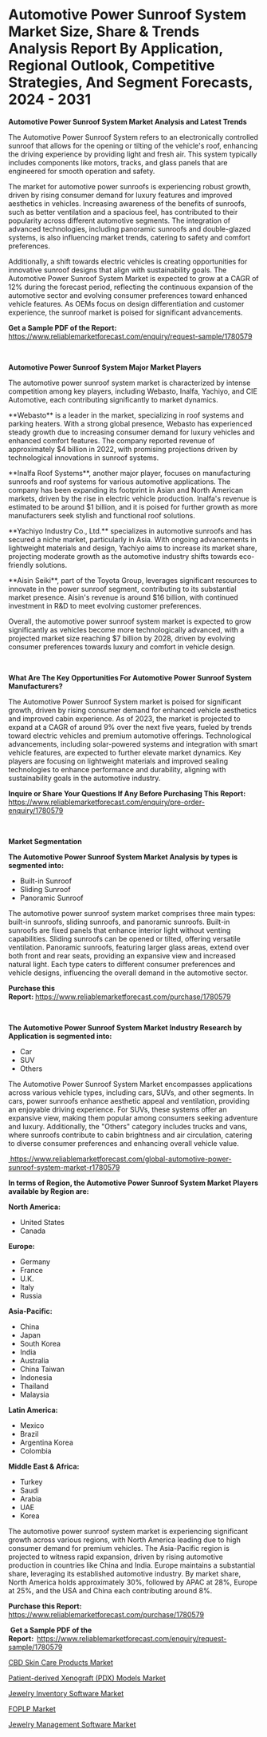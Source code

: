 <p><h1>Automotive Power Sunroof System Market Size, Share & Trends Analysis Report By Application, Regional Outlook, Competitive Strategies, And Segment Forecasts, 2024 - 2031</h1></p><p><strong>Automotive Power Sunroof System Market Analysis and Latest Trends</strong></p>
<p><p>The Automotive Power Sunroof System refers to an electronically controlled sunroof that allows for the opening or tilting of the vehicle's roof, enhancing the driving experience by providing light and fresh air. This system typically includes components like motors, tracks, and glass panels that are engineered for smooth operation and safety.</p><p>The market for automotive power sunroofs is experiencing robust growth, driven by rising consumer demand for luxury features and improved aesthetics in vehicles. Increasing awareness of the benefits of sunroofs, such as better ventilation and a spacious feel, has contributed to their popularity across different automotive segments. The integration of advanced technologies, including panoramic sunroofs and double-glazed systems, is also influencing market trends, catering to safety and comfort preferences.</p><p>Additionally, a shift towards electric vehicles is creating opportunities for innovative sunroof designs that align with sustainability goals. The Automotive Power Sunroof System Market is expected to grow at a CAGR of 12% during the forecast period, reflecting the continuous expansion of the automotive sector and evolving consumer preferences toward enhanced vehicle features. As OEMs focus on design differentiation and customer experience, the sunroof market is poised for significant advancements.</p></p>
<p><strong>Get a Sample PDF of the Report:&nbsp;</strong> <a href="https://www.reliablemarketforecast.com/enquiry/request-sample/1780579?utm_campaign=1875&utm_medium=2&utm_source=Github&utm_content=ia&utm_term=19122024&utm_id=automotive-power-sunroof-system">https://www.reliablemarketforecast.com/enquiry/request-sample/1780579</a></p>
<p>&nbsp;</p>
<p><strong>Automotive Power Sunroof System Major Market Players</strong></p>
<p><p>The automotive power sunroof system market is characterized by intense competition among key players, including Webasto, Inalfa, Yachiyo, and CIE Automotive, each contributing significantly to market dynamics. </p><p>**Webasto** is a leader in the market, specializing in roof systems and parking heaters. With a strong global presence, Webasto has experienced steady growth due to increasing consumer demand for luxury vehicles and enhanced comfort features. The company reported revenue of approximately $4 billion in 2022, with promising projections driven by technological innovations in sunroof systems.</p><p>**Inalfa Roof Systems**, another major player, focuses on manufacturing sunroofs and roof systems for various automotive applications. The company has been expanding its footprint in Asian and North American markets, driven by the rise in electric vehicle production. Inalfa's revenue is estimated to be around $1 billion, and it is poised for further growth as more manufacturers seek stylish and functional roof solutions.</p><p>**Yachiyo Industry Co., Ltd.** specializes in automotive sunroofs and has secured a niche market, particularly in Asia. With ongoing advancements in lightweight materials and design, Yachiyo aims to increase its market share, projecting moderate growth as the automotive industry shifts towards eco-friendly solutions.</p><p>**Aisin Seiki**, part of the Toyota Group, leverages significant resources to innovate in the power sunroof segment, contributing to its substantial market presence. Aisin's revenue is around $16 billion, with continued investment in R&D to meet evolving customer preferences.</p><p>Overall, the automotive power sunroof system market is expected to grow significantly as vehicles become more technologically advanced, with a projected market size reaching $7 billion by 2028, driven by evolving consumer preferences towards luxury and comfort in vehicle design.</p></p>
<p>&nbsp;</p>
<p><strong>What Are The Key Opportunities For Automotive Power Sunroof System Manufacturers?</strong></p>
<p><p>The Automotive Power Sunroof System market is poised for significant growth, driven by rising consumer demand for enhanced vehicle aesthetics and improved cabin experience. As of 2023, the market is projected to expand at a CAGR of around 9% over the next five years, fueled by trends toward electric vehicles and premium automotive offerings. Technological advancements, including solar-powered systems and integration with smart vehicle features, are expected to further elevate market dynamics. Key players are focusing on lightweight materials and improved sealing technologies to enhance performance and durability, aligning with sustainability goals in the automotive industry.</p></p>
<p><strong>Inquire or Share Your Questions If Any Before Purchasing This Report:</strong> <a href="https://www.reliablemarketforecast.com/enquiry/pre-order-enquiry/1780579?utm_campaign=1875&utm_medium=2&utm_source=Github&utm_content=ia&utm_term=19122024&utm_id=automotive-power-sunroof-system">https://www.reliablemarketforecast.com/enquiry/pre-order-enquiry/1780579</a></p>
<p>&nbsp;</p>
<p><strong>Market Segmentation</strong></p>
<p><strong>The Automotive Power Sunroof System Market Analysis by types is segmented into:</strong></p>
<p><ul><li>Built-in Sunroof</li><li>Sliding Sunroof</li><li>Panoramic Sunroof</li></ul></p>
<p><p>The automotive power sunroof system market comprises three main types: built-in sunroofs, sliding sunroofs, and panoramic sunroofs. Built-in sunroofs are fixed panels that enhance interior light without venting capabilities. Sliding sunroofs can be opened or tilted, offering versatile ventilation. Panoramic sunroofs, featuring larger glass areas, extend over both front and rear seats, providing an expansive view and increased natural light. Each type caters to different consumer preferences and vehicle designs, influencing the overall demand in the automotive sector.</p></p>
<p><strong>Purchase this Report:&nbsp;</strong><a href="https://www.reliablemarketforecast.com/purchase/1780579?utm_campaign=1875&utm_medium=2&utm_source=Github&utm_content=ia&utm_term=19122024&utm_id=automotive-power-sunroof-system">https://www.reliablemarketforecast.com/purchase/1780579</a></p>
<p>&nbsp;</p>
<p><strong>The Automotive Power Sunroof System Market Industry Research by Application is segmented into:</strong></p>
<p><ul><li>Car</li><li>SUV</li><li>Others</li></ul></p>
<p><p>The Automotive Power Sunroof System Market encompasses applications across various vehicle types, including cars, SUVs, and other segments. In cars, power sunroofs enhance aesthetic appeal and ventilation, providing an enjoyable driving experience. For SUVs, these systems offer an expansive view, making them popular among consumers seeking adventure and luxury. Additionally, the "Others" category includes trucks and vans, where sunroofs contribute to cabin brightness and air circulation, catering to diverse consumer preferences and enhancing overall vehicle value.</p></p>
<p><a href="https://www.reliablemarketforecast.com/global-automotive-power-sunroof-system-market-r1780579?utm_campaign=1875&utm_medium=2&utm_source=Github&utm_content=ia&utm_term=19122024&utm_id=automotive-power-sunroof-system">&nbsp;https://www.reliablemarketforecast.com/global-automotive-power-sunroof-system-market-r1780579</a></p>
<p><strong>In terms of Region, the Automotive Power Sunroof System Market Players available by Region are:</strong></p>
<p>
    <p> <strong> North America: </strong>
        <ul>
            <li>United States</li>
            <li>Canada</li>
        </ul>
        </p> 
    <p> <strong> Europe: </strong>
        <ul>
            <li>Germany</li>
            <li>France</li>
            <li>U.K.</li>
            <li>Italy</li>
            <li>Russia</li>
        </ul>
        </p> 
    <p> <strong> Asia-Pacific: </strong>
        <ul>
            <li>China</li>
            <li>Japan</li>
            <li>South Korea</li>
            <li>India</li>
            <li>Australia</li>
            <li>China Taiwan</li>
            <li>Indonesia</li>
            <li>Thailand</li>
            <li>Malaysia</li>
        </ul>
        </p> 
    <p> <strong> Latin America: </strong>
        <ul>
            <li>Mexico</li>
            <li>Brazil</li>
            <li>Argentina Korea</li>
            <li>Colombia</li>
        </ul>
        </p> 
    <p> <strong> Middle East & Africa: </strong>
        <ul>
            <li>Turkey</li>
            <li>Saudi</li>
            <li>Arabia</li>
            <li>UAE</li>
            <li>Korea</li>
        </ul>
    </p>
    </p>
<p><p>The automotive power sunroof system market is experiencing significant growth across various regions, with North America leading due to high consumer demand for premium vehicles. The Asia-Pacific region is projected to witness rapid expansion, driven by rising automotive production in countries like China and India. Europe maintains a substantial share, leveraging its established automotive industry. By market share, North America holds approximately 30%, followed by APAC at 28%, Europe at 25%, and the USA and China each contributing around 8%.</p></p>
<p><strong>Purchase this Report: </strong><a href="https://www.reliablemarketforecast.com/purchase/1780579?utm_campaign=1875&utm_medium=2&utm_source=Github&utm_content=ia&utm_term=19122024&utm_id=automotive-power-sunroof-system">https://www.reliablemarketforecast.com/purchase/1780579</a></p>
<p>&nbsp;<strong>Get a Sample PDF of the Report:&nbsp;&nbsp;</strong><a href="https://www.reliablemarketforecast.com/enquiry/request-sample/1780579?utm_campaign=1875&utm_medium=2&utm_source=Github&utm_content=ia&utm_term=19122024&utm_id=automotive-power-sunroof-system">https://www.reliablemarketforecast.com/enquiry/request-sample/1780579</a></p>
<p><strong></strong></p>
<p><p><a href="https://www.linkedin.com/pulse/industry-growth-potential-cbd-skin-care-products-market-n34fe?utm_campaign=1875&utm_medium=2&utm_source=Github&utm_content=ia&utm_term=19122024&utm_id=automotive-power-sunroof-system">CBD Skin Care Products Market</a></p><p><a href="https://github.com/Chiragrp22/Market-Research-Report-List-6/blob/main/patient-derived-xenograft-pdx-models-market.md?utm_campaign=1875&utm_medium=2&utm_source=Github&utm_content=ia&utm_term=19122024&utm_id=automotive-power-sunroof-system">Patient-derived Xenograft (PDX) Models Market</a></p><p><a href="https://www.linkedin.com/pulse/growing-jewelry-inventory-software-market-size-forecast-predicted-qhp2e?utm_campaign=1875&utm_medium=2&utm_source=Github&utm_content=ia&utm_term=19122024&utm_id=automotive-power-sunroof-system">Jewelry Inventory Software Market</a></p><p><a href="https://www.linkedin.com/pulse/growth-revenue-insights-foplp-market-projected-138-cagr-dipqe?utm_campaign=1875&utm_medium=2&utm_source=Github&utm_content=ia&utm_term=19122024&utm_id=automotive-power-sunroof-system">FOPLP Market</a></p><p><a href="https://www.linkedin.com/pulse/jewelry-management-software-market-research-report-projected-t9rse?utm_campaign=1875&utm_medium=2&utm_source=Github&utm_content=ia&utm_term=19122024&utm_id=automotive-power-sunroof-system">Jewelry Management Software Market</a></p></p>